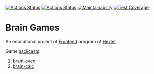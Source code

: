 [![Actions Status](https://github.com/juliaovod/frontend-project-lvl1/actions/workflows/hexlet-check.yml/badge.svg)](https://github.com/juliaovod/frontend-project-lvl1/actions/workflows/hexlet-check.yml)
[![Actions Status](https://github.com/juliaovod/frontend-project-lvl1/actions/workflows/nodejs-ci.yml/badge.svg)](https://github.com/juliaovod/frontend-project-lvl1/actions/workflows/nodejs-ci.yml)
[![Maintainability](https://api.codeclimate.com/v1/badges/a99a88d28ad37a79dbf6/maintainability)](https://codeclimate.com/github/codeclimate/codeclimate/maintainability)
[![Test Coverage](https://api.codeclimate.com/v1/badges/a99a88d28ad37a79dbf6/test_coverage)](https://codeclimate.com/github/codeclimate/codeclimate/test_coverage)

# Brain Games

An educational project of [Frontend](https://ru.hexlet.io/programs/frontend) program of [Hexlet](https://ru.hexlet.io/).

Game [asciicasts](https://asciinema.org/):

1. [brain-even](https://asciinema.org/a/qbCbMk8L9jQn7mDKnbzBh8bBM)
2. [brain-calc](https://asciinema.org/a/lrfZmDnXsC1gR0KVY43vWa8Iz)
